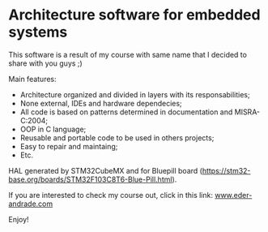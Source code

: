 # Architecture software for embedded systems

This software is a result of my course with same name that I decided to share with you guys ;)

Main features:

- Architecture organized and divided in layers with its responsabilities;
- None external, IDEs and hardware dependecies;
- All code is based on patterns determined in documentation and MISRA-C:2004;
- OOP in C language;
- Reusable and portable code to be used in others projects;
- Easy to repair and maintaing;
- Etc.

HAL generated by STM32CubeMX and for Bluepill board (https://stm32-base.org/boards/STM32F103C8T6-Blue-Pill.html).

If you are interested to check my course out, click in this link: www.eder-andrade.com

Enjoy!
